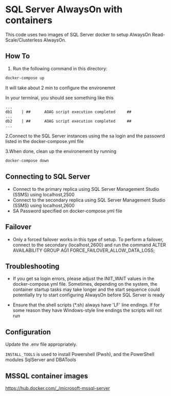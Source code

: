 # SQL Server AlwaysOn with containers

This code uses two images of SQL Server docker to setup AlwaysOn Read-Scale/Clusterless AlwaysOn.

## How To

1. Run the following command in this directory:

```cmd
docker-compose up
```

It will take about 2 min to configure the environemnt

In your terminal, you should see something like this

```cmd
...
db1    | ##      AOAG script execution completed     ##
...
db2    | ##      AOAG script execution completed     ##
...
```

2.Connect to the SQL Server instances using the sa login and the passowrd listed in the docker-compose.yml file

3.When done, clean up the environement by running

```cmd
docker-compose down
```

## Connecting to SQL Server

- Connect to the primary replica using SQL Server Management Studio (SSMS) using localhost,2500
- Connect to the secondary replica using SQL Server Management Studio (SSMS) using localhost,2600
- SA Password specified on docker-compose.yml file

## Failover

- Only a forced failover works in this type of setup. To perform a failover, connect to the secondary (localhost,2600) and run the command
  ALTER AVAILABILITY GROUP AG1 FORCE_FAILOVER_ALLOW_DATA_LOSS;

## Troubleshooting

- If you get sa login errors, please adjust the INIT_WAIT values in the docker-compose.yml file.
  Sometimes, depending on the system, the container startup tasks may take longer and the start sequence could potentially try to start configuring AlwaysOn before SQL Server is ready

- Ensure that the shell scripts (\*.sh) always have 'LF' line endings. If for some reason they have Windows-style line endings the scripts will not run

## Configuration

Update the .env file appropriately.

`INSTALL_TOOLS` is used to install Powershell (Pwsh), and the PowerShell modules SqlServer and DBATools

## MSSQL container images

<https://hub.docker.com/_/microsoft-mssql-server>
